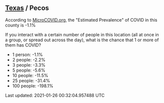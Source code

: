 
## [Texas](/united-states/texas) / Pecos

According to [MicroCOVID.org](http://microcovid.org),
the "Estimated Prevalence" of COVID in this county is -1.1%

If you interact with a certain number of people in this location
(all at once in a group, or spread out across the day), what is the chance that
1 or more of them has COVID?

- 1 person: -1.1%
- 2 people: -2.2%
- 3 people: -3.3%
- 5 people: -5.6%
- 10 people: -11.5%
- 25 people: -31.4%
- 100 people: -198.1%

Last updated: 2021-01-26 00:32:04.957488 UTC

